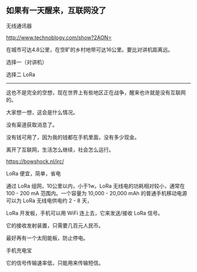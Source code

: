 ## 如果有一天醒来，互联网没了

无线通讯器

http://www.technoblogy.com/show?2AON=

在城市可达4.8公里，在空旷的乡村地带可达16公里。要比对讲机距离远。

选择一（对讲机）

选择二 LoRa

---

这也不是完全的空想，现在世界上有些地区正在战争，醒来也许就是没有互联网的。

大家想一想，这会是什么情况。

没有渠道获取消息了。

没有钱可用了，因为我的钱都在手机里面，没有多少现金。

离开了互联网，生活怎么继续，社会怎么运行。

https://bowshock.nl/irc/

LoRa 便宜，简单，省电

通过 LoRa 组网，10公里以内，小于1w。LoRa 无线电的功耗相对较小，通常在 100 - 200 mA 范围内。一个容量为 10,000 - 20,000 mAh 的普通手机移动电源可以为 LoRa 无线电供电约 2 - 8 天，

LoRa 开发板，手机可以用 WiFi 连上去，它来发送/接收 LoRa 信号。

它的接收发射装置，只需要几百元人民币。

最好再有一个太阳能板，防止停电。

手机充电宝

它的信号传输速率低，只能用来传输短信。